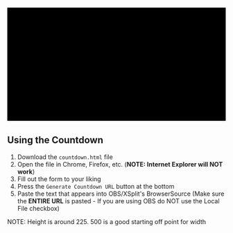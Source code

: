 ![Countdown Preview](dev/countdown.gif)

## Using the Countdown
1. Download the `countdown.html` file
2. Open the file in Chrome, Firefox, etc. (**NOTE: Internet Explorer will NOT work**)
3. Fill out the form to your liking
4. Press the `Generate Countdown URL` button at the bottom
5. Paste the text that appears into OBS/XSplit's BrowserSource (Make sure the **ENTIRE URL** is pasted - If you are using OBS do NOT use the Local File checkbox)  

NOTE: Height is around 225. 500 is a good starting off point for width
